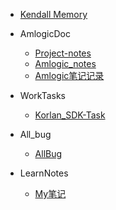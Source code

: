* [Kendall Memory](/README.md)

* AmlogicDoc
  * [Project-notes](/doc/Project-notes.md)
  * [Amlogic_notes](/doc/Amlogic_notes.md)
  * [Amlogic笔记记录](/doc/Amlogic笔记记录.md)

* WorkTasks
  * [Korlan_SDK-Task](/WorkTasks/Korlan_SDK-Task.md)

* All_bug
  * [AllBug](/doc/All_Bug/AllBug.md)

* LearnNotes
  * [My笔记](/LearnNotes/My%E7%AC%94%E8%AE%B0.md)
